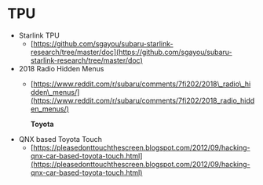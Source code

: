 # TPU

* Starlink TPU
  * [https://github.com/sgayou/subaru-starlink-research/tree/master/doc](https://github.com/sgayou/subaru-starlink-research/tree/master/doc)
* 2018 Radio Hidden Menus
  * [https://www.reddit.com/r/subaru/comments/7fi202/2018\_radio\_hidden\_menus/](https://www.reddit.com/r/subaru/comments/7fi202/2018_radio_hidden_menus/)

    **Toyota**
* QNX based Toyota Touch
  * [https://pleasedonttouchthescreen.blogspot.com/2012/09/hacking-qnx-car-based-toyota-touch.html](https://pleasedonttouchthescreen.blogspot.com/2012/09/hacking-qnx-car-based-toyota-touch.html)

